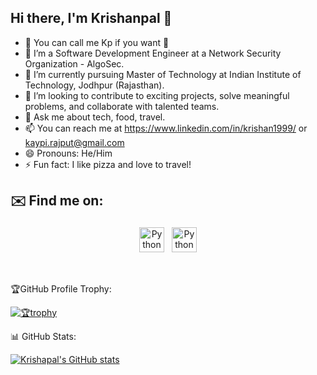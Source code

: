 ## Hi there, I'm Krishanpal 👋

<!--
**krishanpal99/krishanpal99** is a ✨ _special_ ✨ repository because its `README.md` (this file) appears on your GitHub profile.
-->

- 👋 You can call me Kp if you want 👀
- 👀 I’m a Software Development Engineer at a Network Security Organization - AlgoSec.
- 🌱 I’m currently pursuing Master of Technology at Indian Institute of Technology, Jodhpur (Rajasthan).
- 👯  I’m looking to contribute to exciting projects, solve meaningful problems, and collaborate with talented teams.
- 💬 Ask me about tech, food, travel.
- 📫 You can reach me at https://www.linkedin.com/in/krishan1999/ or kaypi.rajput@gmail.com
- 😄 Pronouns: He/Him
- ⚡ Fun fact: I like pizza and love to travel!

## ✉️ Find me on:

<p align="center">
 <a href="https://linkedin.com/in/krishanpal1999" target="_blank" rel="noopener noreferrer"> <img src="https://cdn.jsdelivr.net/npm/simple-icons@v3/icons/linkedin.svg" alt="Python" height="40" style="vertical-align:top; margin:4px"></a>
 <a href="mailto:kaypi.rajput@gmail.com"> <img src="https://cdn.jsdelivr.net/npm/simple-icons@v3/icons/gmail.svg" alt="Python" height="40" style="vertical-align:top; margin:4px"></a>
</p>

<br />

🏆GitHub Profile Trophy:

[![🏆trophy](https://github-profile-trophy.vercel.app/?username=krishanpal99&theme=onedark)](https://github.com/ryo-ma/github-profile-trophy)

📊 GitHub Stats:

[![Krishapal's GitHub stats](https://github-readme-stats.vercel.app/api?username=krishanpal99)](https://github.com/anuraghazra/github-readme-stats)
